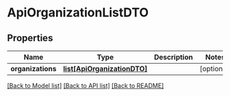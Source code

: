 # ApiOrganizationListDTO

## Properties

| Name              | Type                                                  | Description | Notes      |
| ----------------- | ----------------------------------------------------- | ----------- | ---------- |
| **organizations** | [**list[ApiOrganizationDTO]**](ApiOrganizationDTO.md) |             | [optional] |

[[Back to Model list]](../README.md#documentation-for-models) [[Back to API list]](../README.md#documentation-for-api-endpoints) [[Back to README]](../README.md)
